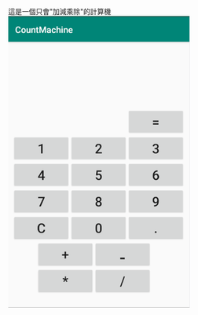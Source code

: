 這是一個只會"加減乘除"的計算機
![image](https://raw.githubusercontent.com/jamesChiChan/jamesChiChan.github.io/master/pictureForREADME/%E8%A8%88%E7%AE%97%E6%A9%9F%E9%96%8B%E5%A7%8B%E7%95%AB%E9%9D%A2.PNG)
